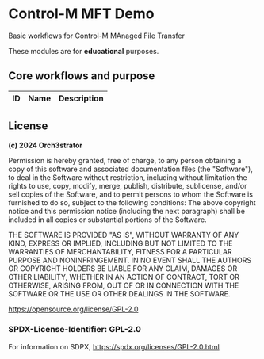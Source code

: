 # Control-M MFT Demo

Basic workflows for Control-M MAnaged File Transfer

These modules are for **educational** purposes.

## Core workflows and purpose

| ID | Name | Description |
| :---- | :---- | :---- |



## License

**(c) 2024 Orch3strator**

Permission is hereby granted, free of charge, to any person obtaining a copy of this software and associated
documentation files (the "Software"), to deal in the Software without restriction, including without limitation the
rights to use, copy, modify, merge, publish, distribute, sublicense, and/or sell copies of the Software, and to permit
persons to whom the Software is furnished to do so, subject to the following conditions:
The above copyright notice and this permission notice (including the next paragraph) shall be included in all copies or
substantial portions of the Software.

THE SOFTWARE IS PROVIDED "AS IS", WITHOUT WARRANTY OF ANY KIND, EXPRESS OR IMPLIED, INCLUDING BUT NOT LIMITED TO THE
WARRANTIES OF MERCHANTABILITY, FITNESS FOR A PARTICULAR PURPOSE AND NONINFRINGEMENT. IN NO EVENT SHALL THE AUTHORS OR
COPYRIGHT HOLDERS BE LIABLE FOR ANY CLAIM, DAMAGES OR OTHER LIABILITY, WHETHER IN AN ACTION OF CONTRACT, TORT OR
OTHERWISE, ARISING FROM, OUT OF OR IN CONNECTION WITH THE SOFTWARE OR THE USE OR OTHER DEALINGS IN THE SOFTWARE.

https://opensource.org/license/GPL-2.0


### SPDX-License-Identifier: GPL-2.0
For information on SDPX, https://spdx.org/licenses/GPL-2.0.html
